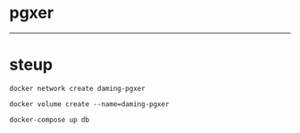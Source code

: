 # pgxer
---

# steup
```
docker network create daming-pgxer

docker volume create --name=daming-pgxer

docker-compose up db
```